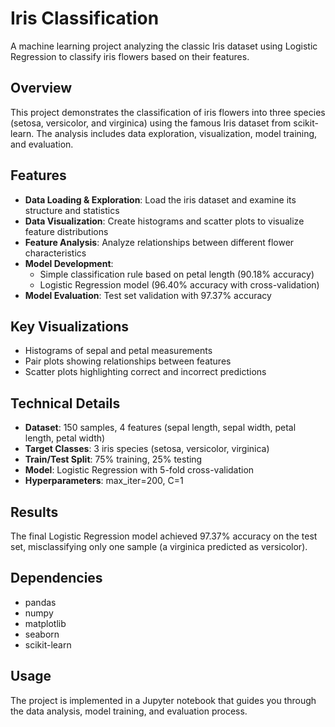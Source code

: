 # Iris Classification

A machine learning project analyzing the classic Iris dataset using Logistic Regression to classify iris flowers based on their features.

## Overview

This project demonstrates the classification of iris flowers into three species (setosa, versicolor, and virginica) using the famous Iris dataset from scikit-learn. The analysis includes data exploration, visualization, model training, and evaluation.

## Features

- **Data Loading & Exploration**: Load the iris dataset and examine its structure and statistics
- **Data Visualization**: Create histograms and scatter plots to visualize feature distributions
- **Feature Analysis**: Analyze relationships between different flower characteristics
- **Model Development**: 
  - Simple classification rule based on petal length (90.18% accuracy)
  - Logistic Regression model (96.40% accuracy with cross-validation)
- **Model Evaluation**: Test set validation with 97.37% accuracy

## Key Visualizations

- Histograms of sepal and petal measurements
- Pair plots showing relationships between features
- Scatter plots highlighting correct and incorrect predictions

## Technical Details

- **Dataset**: 150 samples, 4 features (sepal length, sepal width, petal length, petal width)
- **Target Classes**: 3 iris species (setosa, versicolor, virginica)
- **Train/Test Split**: 75% training, 25% testing
- **Model**: Logistic Regression with 5-fold cross-validation
- **Hyperparameters**: max_iter=200, C=1

## Results

The final Logistic Regression model achieved 97.37% accuracy on the test set, misclassifying only one sample (a virginica predicted as versicolor).

## Dependencies

- pandas
- numpy
- matplotlib
- seaborn
- scikit-learn

## Usage

The project is implemented in a Jupyter notebook that guides you through the data analysis, model training, and evaluation process.

